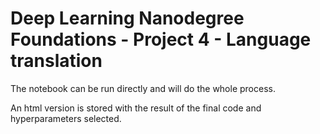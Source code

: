 # Deep Learning Nanodegree Foundations - Project 4 - Language translation

The notebook can be run directly and will do the whole process.

An html version is stored with the result of the final code and hyperparameters selected.

